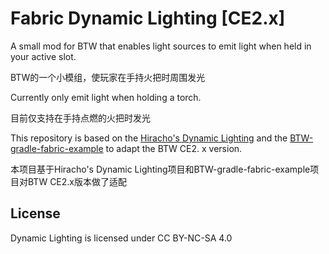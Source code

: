 # Fabric Dynamic Lighting [CE2.x]

A small mod for BTW that enables light sources to emit light when held in your active slot.

BTW的一个小模组，使玩家在手持火把时周围发光

Currently only emit light when holding a torch.

目前仅支持在手持点燃的火把时发光

This repository is based on the [Hiracho's Dynamic Lighting](https://github.com/BTW-Community/DynamicLight) and the [BTW-gradle-fabric-example](https://github.com/BTW-Community/BTW-gradle-fabric-example) to adapt the BTW CE2. x version.

本项目基于Hiracho's Dynamic Lighting项目和BTW-gradle-fabric-example项目对BTW CE2.x版本做了适配

## License
Dynamic Lighting is licensed under CC BY-NC-SA 4.0
